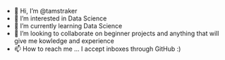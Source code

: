 - 👋 Hi, I’m @tamstraker
- 👀 I’m interested in Data Science
- 🌱 I’m currently learning Data Science
- 💞️ I’m looking to collaborate on beginner projects and anything that will give me kowledge and experience
- 📫 How to reach me ... I accept inboxes through GitHub :)

<!---
tamstraker/tamstraker is a ✨ special ✨ repository because its `README.md` (this file) appears on your GitHub profile.
You can click the Preview link to take a look at your changes.
--->
